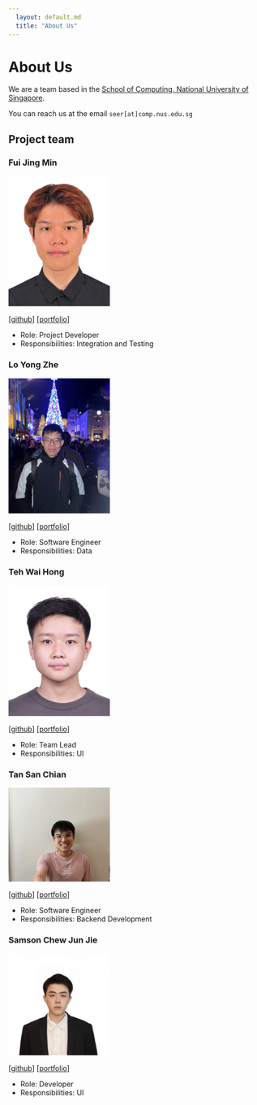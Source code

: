 ```yaml
---
  layout: default.md
  title: "About Us"
---
```


# About Us

We are a team based in the [School of Computing, National University of Singapore](http://www.comp.nus.edu.sg).

You can reach us at the email `seer[at]comp.nus.edu.sg`

## Project team

### Fui Jing Min

<img src="images/fui03.png" width="200px">

[[github](https://github.com/fui03)]
[[portfolio](team/johndoe.md)]

* Role: Project Developer
* Responsibilities: Integration and Testing

### Lo Yong Zhe

<img src="images/reallyeasy1.png" width="200px">

[[github](https://github.com/Reallyeasy1)]
[[portfolio](team/reallyeasy1)]

* Role: Software Engineer
* Responsibilities: Data

### Teh Wai Hong

<img src="images/waihongteh.png" width="200px">

[[github](http://github.com/waihongteh)]
[[portfolio](team/waihongteh.md)]

* Role: Team Lead
* Responsibilities: UI

### Tan San Chian

<img src="images/tansanchian.png" width="200px">

[[github](http://github.com/tansanchian)]
[[portfolio](team/tansanchian.md)]

* Role: Software Engineer
* Responsibilities: Backend Development

### Samson Chew Jun Jie

<img src="images/samsonchew.png" width="200px">

[[github](https://github.com/SamsonChew)]
[[portfolio](team/SamsonChew.md)]

* Role: Developer
* Responsibilities: UI
